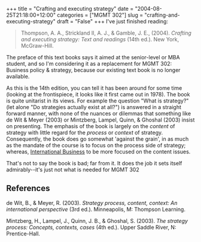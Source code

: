 +++
title = "Crafting and executing strategy"
date = "2004-08-25T21:18:00+12:00"
categories = ["MGMT 302"]
slug = "crafting-and-executing-strategy"
draft = "False"
+++
I've just finished reading:

> Thompson, A. A., Strickland II, A. J., & Gamble, J. E., (2004). _Crafting and
executing strategy: Text and readings_ (14th ed.). New York, McGraw-Hill.

The preface of this text books says it aimed at the senior-level or
MBA student, and so I'm considering it as a replacement for MGMT 302: Business
policy & strategy, because our existing text book is no longer available.

As this is the 14th edition, you can tell it has been around for some
time (looking at the frontispiece, it looks like it first came out in
1978). The book is quite unitarist in its views. For example the
question "What is strategy?" (let alone "Do strategies actually exist
at all?") is answered in a straight forward manner, with none of the
nuances or dilemmas that something like de Wit & Meyer (2003) or Mintzberg, 
Lampel, Quinn, & Ghoshal (2003) insist on presenting. The emphasis
of the book is largely on the _content_ of strategy with little regard
for the _process_ or _context_ of strategy. Consequently, the book
does go somewhat 'against the grain', in as much as the mandate of the
course is to focus on the process side of strategy; whereas, [International
Business](https://www.business.auckland.ac.nz/comwebContent/index.cfm?fs=pgv&pageid=3621)
 to be more focused on the content issues.

That's not to say the book is bad; far from it. It does the job it sets
itself admirably--it's just not what is needed for MGMT 302

## References

de Wit, B., & Meyer, R. (2003). _Strategy process, content, context: An
international perspective_ (3rd ed.). Minneapolis, M: Thompson Learning. 

Mintzberg, H., Lampel, J., Quinn, J. B., & Ghoshal, S. (2003). 
_The strategy process: Concepts, contexts, cases_ (4th ed.). Upper Saddle
River, N: Prentice-Hall. 

